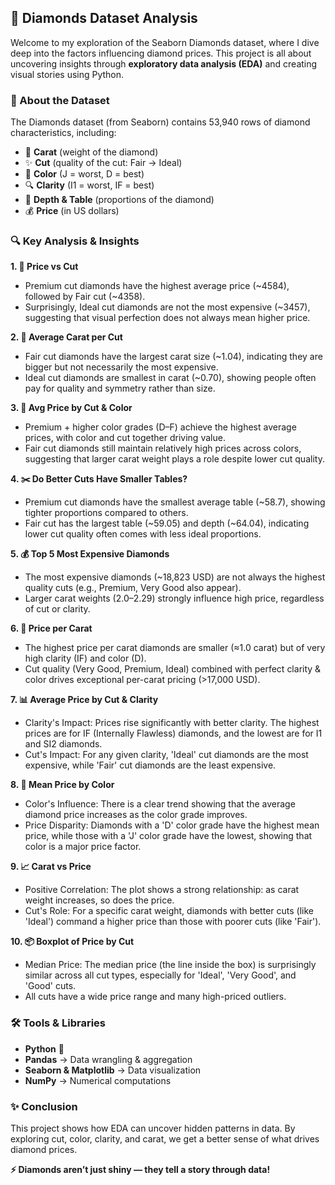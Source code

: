 ## 💎 Diamonds Dataset Analysis

Welcome to my exploration of the Seaborn Diamonds dataset, where I dive deep into the factors influencing diamond prices. This project is all about uncovering insights through **exploratory data analysis (EDA)** and creating visual stories using Python.

### 📌 About the Dataset

The Diamonds dataset (from Seaborn) contains 53,940 rows of diamond characteristics, including:
- 💎 **Carat** (weight of the diamond)
- ✨ **Cut** (quality of the cut: Fair → Ideal)
- 🎨 **Color** (J = worst, D = best)
- 🔍 **Clarity** (I1 = worst, IF = best)
- 📏 **Depth & Table** (proportions of the diamond)
- 💰 **Price** (in US dollars)

### 🔍 Key Analysis & Insights
**1. 💎 Price vs Cut**
- Premium cut diamonds have the highest average price (~4584), followed by Fair cut (~4358).
- Surprisingly, Ideal cut diamonds are not the most expensive (~3457), suggesting that visual perfection does not always mean higher price.

**2. 📏 Average Carat per Cut**
- Fair cut diamonds have the largest carat size (~1.04), indicating they are bigger but not necessarily the most expensive.
- Ideal cut diamonds are smallest in carat (~0.70), showing people often pay for quality and symmetry rather than size.

**3. 🎨 Avg Price by Cut & Color**
- Premium + higher color grades (D–F) achieve the highest average prices, with color and cut together driving value.
- Fair cut diamonds still maintain relatively high prices across colors, suggesting that larger carat weight plays a role despite lower cut quality.

**4. ✂️ Do Better Cuts Have Smaller Tables?**
- Premium cut diamonds have the smallest average table (~58.7), showing tighter proportions compared to others.
- Fair cut has the largest table (~59.05) and depth (~64.04), indicating lower cut quality often comes with less ideal proportions.

**5. 💰 Top 5 Most Expensive Diamonds**
- The most expensive diamonds (~18,823 USD) are not always the highest quality cuts (e.g., Premium, Very Good also appear).
- Larger carat weights (2.0–2.29) strongly influence high price, regardless of cut or clarity.

**6. 💎 Price per Carat**
- The highest price per carat diamonds are smaller (≈1.0 carat) but of very high clarity (IF) and color (D).
- Cut quality (Very Good, Premium, Ideal) combined with perfect clarity & color drives exceptional per-carat pricing (>17,000 USD).

**7. 📊 Average Price by Cut & Clarity**
- Clarity's Impact: Prices rise significantly with better clarity. The highest prices are for IF (Internally Flawless) diamonds, and the lowest are for I1 and SI2 diamonds.
- Cut's Impact: For any given clarity, 'Ideal' cut diamonds are the most expensive, while 'Fair' cut diamonds are the least expensive.

**8. 🎨 Mean Price by Color**
- Color's Influence: There is a clear trend showing that the average diamond price increases as the color grade improves.
- Price Disparity: Diamonds with a 'D' color grade have the highest mean price, while those with a 'J' color grade have the lowest, showing that color is a major price factor.

**9. 📈 Carat vs Price**
- Positive Correlation: The plot shows a strong relationship: as carat weight increases, so does the price.
- Cut's Role: For a specific carat weight, diamonds with better cuts (like 'Ideal') command a higher price than those with poorer cuts (like 'Fair').

**10. 📦 Boxplot of Price by Cut**
- Median Price: The median price (the line inside the box) is surprisingly similar across all cut types, especially for 'Ideal', 'Very Good', and 'Good' cuts.
- All cuts have a wide price range and many high-priced outliers.

### 🛠️ Tools & Libraries

- **Python** 🐍
- **Pandas** → Data wrangling & aggregation
- **Seaborn & Matplotlib** → Data visualization
- **NumPy** → Numerical computations


### ✨ Conclusion

This project shows how EDA can uncover hidden patterns in data. By exploring cut, color, clarity, and carat, we get a better sense of what drives diamond prices.

**⚡ Diamonds aren’t just shiny — they tell a story through data!**
